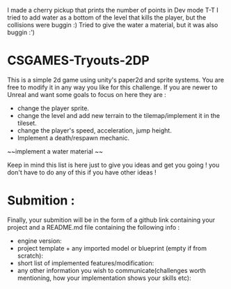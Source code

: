 I made a cherry pickup that prints the number of points in Dev mode T-T
I tried to add water as a bottom of the level that kills the player, but the collisions were buggin :\)
Tried to give the water a material, but it was also buggin :'\)

# CSGAMES-Tryouts-2DP

This is a simple 2d game using unity's paper2d and sprite systems. You are free to modify it in any way you like for this challenge.
If you are newer to Unreal and want some goals to focus on here they are :
 * change the player sprite.
 * change the level and add new terrain to the tilemap/implement it in the tileset.
 * change the player's speed, acceleration, jump height.
 * Implement a death/respawn mechanic.

~~implement a water material ~~

Keep in mind this list is here just to give you ideas and get you going ! you don't have to do any of this if you have other ideas !

# Submition :
Finally, your submition will be in the form of a github link containing your project and a README.md file containing the following info : 
 * engine version: 
 * project template + any imported model or blueprint (empty if from scratch): 
 * short list of implemented features/modification: 
 * any other information you wish to communicate(challenges worth mentioning, how your implementation shows your skills etc):
